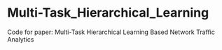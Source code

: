# Multi-Task_Hierarchical_Learning
 Code for paper: Multi-Task Hierarchical Learning Based Network Traffic Analytics
